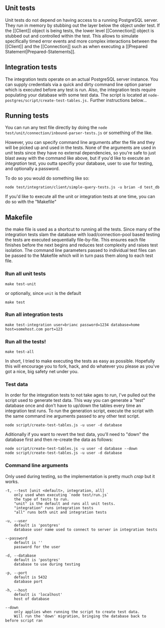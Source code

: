 ## Unit tests

Unit tests do not depend on having access to a running PostgreSQL server.  They run in memory by stubbing out the layer below the object under test.  If the [[Client]] object is being tests, the lower level [[Connection]] object is stubbed out and controlled within the test.  This allows to simulate specifically timed error events and more complex interactions between the [[Client]] and the [[Connection]] such as when executing a [[Prepared Statement|Prepared-Statements]].

## Integration tests

The integration tests operate on an actual PostgreSQL server instance.  You can supply credentials via a quick and dirty command line option parser which is executed before any test is run.  Also, the integration tests require populating your database with some test data.  The script is located at `node-postgres/script/create-test-tables.js.`  Further instructions below...

## Running tests

You can run any test file directly by doing the `node test/unit/connection/inbound-parser-tests.js` or something of the like.  

However, you can specify command line arguments after the file and they will be picked up and used in the tests.  None of the arguments are used in  _unit_ tests since they have no external dependencies, so you're safe to just blast away with the command like above, but if you'd like to execute an _integration_ test, you outta specifiy your database, user to use for testing, and optionally a password.

To do so you would do something like so:

    node test/integration/client/simple-query-tests.js -u brian -d test_db 

If you'd like to execute all the unit or integration tests at one time, you can do so with the "Makefile"

## Makefile
the make file is used as a shortcut to running all the tests.  Since many of the integration tests slam the database with load/connection-pool based testing the tests are executed sequentially file-by-file.  This ensures each file finishes before the next begins and reduces test complexity and raises test isolation.  The command line parameters passed to individual test files can be passed to the Makefile which will in turn pass them along to each test file.

### Run all unit tests

    make test-unit

or optionally, since `unit` is the default

    make test

### Run all integration tests

    make test-integration user=brianc password=1234 database=home host=somehost.com port=123

### Run all the tests!

    make test-all

In short, I tried to make executing the tests as easy as possible. Hopefully this will encourage you to fork, hack, and do whatever you please as you've got a nice, big safety net under you.

### Test data

In order for the integration tests to not take ages to run, I've pulled out the script used to generate test data.  This way you can generate a "test" database once and don't have to up/down the tables every time an integration test runs.  To run the generation script, execute the script with the same command ine arguments passed to any other test script.

    node script/create-test-tables.js -u user -d database

Aditionally if you want to revert the test data, you'll need to "down" the database first and then re-create the data as follows:

    node script/create-test-tables.js -u user -d database --down
    node script/create-test-tables.js -u user -d database

### Command line arguments

Only used during testing, so the implementation is pretty much _crap_ but it works.

    -t, --test [unit <default>, integration, all]
        only used when executing `node test/run.js`
        the type of tests to run. 
        "unit" is the default and runs all unit tests. 
        "integration" runs integration tests
        "all" runs both unit and integration tests

    -u, --user 
        default is 'postgres'
        database user name used to connect to server in integration tests

    --password
        default is ''
        password for the user

    -d, --database
        default is 'postgres'
        database to use during testing

    -p, --port
        default is 5432
        database port

    -h, --host
        default is 'localhost'
        host of database

    --down 
        only applies when running the script to create test data.  
        Will run the 'down' migration, bringing the database back to before script ran